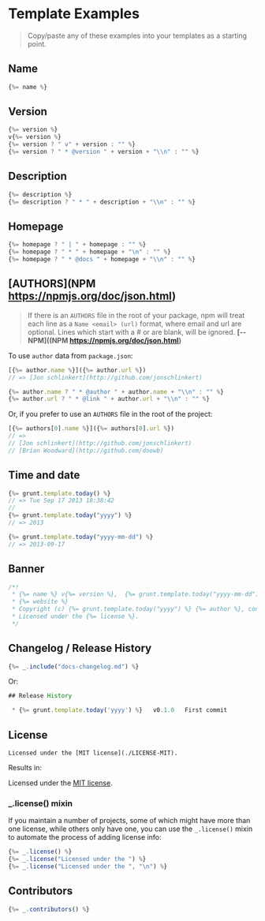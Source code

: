 # Template Examples

> Copy/paste any of these examples into your templates as a starting point.


## Name

```js
{%= name %}
```

## Version

```js
{%= version %}
v{%= version %}
{%= version ? " v" + version : "" %}
{%= version ? " * @version " + version + "\\n" : "" %}
```

## Description

```js
{%= description %}
{%= description ? " * " + description + "\\n" : "" %}
```

## Homepage

```js
{%= homepage ? " | " + homepage : "" %}
{%= homepage ? " * " + homepage + "\n" : "" %}
{%= homepage ? " * @docs " + homepage + "\\n" : "" %}
```


## [AUTHORS](NPM https://npmjs.org/doc/json.html)

> If there is an `AUTHORS` file in the root of your package, npm will treat each line as a `Name <email> (url)` format, where email and url are optional. Lines which start with a # or are blank, will be ignored. **[-- NPM]((NPM https://npmjs.org/doc/json.html)**

To use `author` data from `package.json`:

```js
[{%= author.name %}]({%= author.url %})
// => [Jon schlinkert](http://github.com/jonschlinkert)

{%= author.name ? " * @author " + author.name + "\\n" : "" %}
{%= author.url ? " * @link " + author.url + "\\n" : "" %}
```

Or, if you prefer to use an `AUTHORS` file in the root of the project:

```js
[{%= authors[0].name %}]({%= authors[0].url %})
// =>
// [Jon schlinkert](http://github.com/jonschlinkert)
// [Brian Woodward](http://github.com/doowb)
```

## Time and date

```js
{%= grunt.template.today() %}
// => Tue Sep 17 2013 18:38:42
//
{%= grunt.template.today("yyyy") %}
// => 2013

{%= grunt.template.today("yyyy-mm-dd") %}
// => 2013-09-17
```

## Banner

```js
/*!
 * {%= name %} v{%= version %},  {%= grunt.template.today("yyyy-mm-dd") %}
 * {%= website %}
 * Copyright (c) {%= grunt.template.today("yyyy") %} {%= author %}, contributors.
 * Licensed under the {%= license %}.
 */
```

## Changelog / Release History

```js
{%= _.include("docs-changelog.md") %}
```

Or:

```js
## Release History

 * {%= grunt.template.today('yyyy') %}   v0.1.0   First commit
```

## License

```
Licensed under the [MIT license](./LICENSE-MIT).
```
Results in:

Licensed under the [MIT license](./LICENSE-MIT).


### _.license() mixin

If you maintain a number of projects, some of which might have more than one license, while others only have one, you can use the `_.license()` mixin to automate the process of adding license info:

```js
{%= _.license() %}
{%= _.license("Licensed under the ") %}
{%= _.license("Licensed under the ", "\n") %}
```


## Contributors

```js
{%= _.contributors() %}
```

